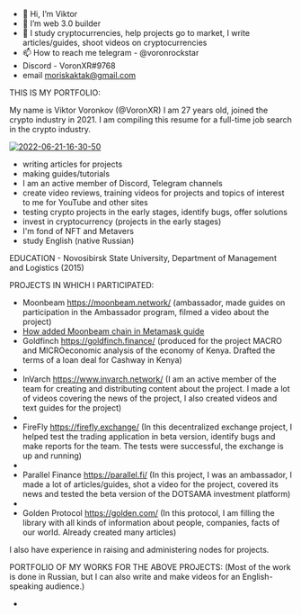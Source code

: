 - 👋 Hi, I’m Viktor 
- 👀 I’m web 3.0 builder
- 🌱 I study cryptocurrencies, help projects go to market, I write articles/guides, shoot videos on cryptocurrencies
- 📫 How to reach me telegram - @voronrockstar
- Discord - VoronXR#9768
- email moriskaktak@gmail.com

THIS IS MY PORTFOLIO:

My name is Viktor Voronkov (@VoronXR) I am 27 years old, joined the crypto industry in 2021. I am compiling this resume for a full-time job search in the crypto industry.

<a href="https://ibb.co/2S5r2Dt"><img src="https://i.ibb.co/RN7Knx0/2022-06-21-16-30-50.jpg" alt="2022-06-21-16-30-50" border="0"></a>

- writing articles for projects
- making guides/tutorials
- I am an active member of Discord, Telegram channels
- create video reviews, training videos for projects and topics of interest to me for YouTube and other sites
- testing crypto projects in the early stages, identify bugs, offer solutions
- invest in cryptocurrency (projects in the early stages)
- I'm fond of NFT and Metavers
- study English (native Russian)

EDUCATION - Novosibirsk State University, Department of Management and Logistics (2015)


PROJECTS IN WHICH I PARTICIPATED:
- Moonbeam https://moonbeam.network/ (ambassador, made guides on participation in the Ambassador program, filmed a video about the project)
- [How added Moonbeam chain in Metamask guide](https://medium.com/@voronxr/%D0%BA%D0%B0%D0%BA-%D0%B4%D0%BE%D0%B1%D0%B0%D0%B2%D0%B8%D1%82%D1%8C-%D1%81%D0%B5%D1%82%D0%B8-moonbeam-%D0%B2-%D1%81%D0%B2%D0%BE%D0%B9-metamask-243dac8578cc)
- Goldfinch https://goldfinch.finance/ (produced for the project MACRO and MICROeconomic analysis of the economy of Kenya. Drafted the terms of a loan deal for Cashway in Kenya)
- 
- InVarch https://www.invarch.network/ (I am an active member of the team for creating and distributing content about the project. I made a lot of videos covering the news of the project, I also created videos and text guides for the project)
- 
- FireFly https://firefly.exchange/ (In this decentralized exchange project, I helped test the trading application in beta version, identify bugs and make reports for the team. The tests were successful, the exchange is up and running)
- 
- Parallel Finance https://parallel.fi/ (In this project, I was an ambassador, I made a lot of articles/guides, shot a video for the project, covered its news and tested the beta version of the DOTSAMA investment platform)
- 
- Golden Protocol https://golden.com/ (In this protocol, I am filling the library with all kinds of information about people, companies, facts of our world. Already created many articles)

I also have experience in raising and administering nodes for projects.

PORTFOLIO OF MY WORKS FOR THE ABOVE PROJECTS:
(Most of the work is done in Russian, but I can also write and make videos for an English-speaking audience.)



- 


<!---
Voronxr/Voronxr is a ✨ special ✨ repository because its `README.md` (this file) appears on your GitHub profile.
You can click the Preview link to take a look at your changes.
--->
